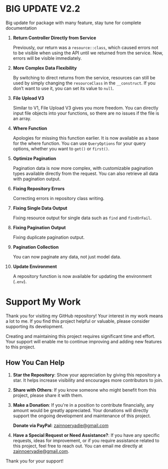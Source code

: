 # BIG UPDATE V2.2

Big update for package with many feature, stay tune for complete documentation

1. **Return Controller Directly from Service**
   
   Previously, our return was a `resource::class`, which caused errors not to be visible when using the API until we returned from the service. Now, errors will be visible immediately.

2. **More Complex Data Flexibility**

    By switching to direct returns from the service, resources can still be used by simply changing the `resourceClass` in the `__construct`. If you don’t want to use it, you can set its value to `null`.

3. **File Upload V3**
   
   Similar to V1, File Upload V3 gives you more freedom. You can directly input file objects into your functions, so there are no issues if the file is an array.

4. **Where Function**
   
   Apologies for missing this function earlier. It is now available as a base for the where function. You can use `QueryOptions` for your query options, whether you want to `get()` or `first()`.

5. **Optimize Pagination**
   
   Pagination data is now more complex, with customizable pagination types available directly from the request. You can also retrieve all data with pagination output.

6. **Fixing Repository Errors**
   
   Correcting errors in repository class writing.

7. **Fixing Single Data Output**
   
   Fixing resource output for single data such as `find` and `findOrFail`.

8. **Fixing Pagination Output**
   
   Fixing duplicate pagination output.

9. **Pagination Collection**
   
   You can now paginate any data, not just model data.

10. **Update Environment**
    
    A repository function is now available for updating the environment (`.env`).

# Support My Work

Thank you for visiting my GitHub repository! Your interest in my work means a lot to me. If you find this project helpful or valuable, please consider supporting its development. 

Creating and maintaining this project requires significant time and effort. Your support will enable me to continue improving and adding new features to this project.

## How You Can Help

1. **Star the Repository**: Show your appreciation by giving this repository a star. It helps increase visibility and encourages more contributors to join.

2. **Share with Others**: If you know someone who might benefit from this project, please share it with them.

3. **Make a Donation**: If you're in a position to contribute financially, any amount would be greatly appreciated. Your donations will directly support the ongoing development and maintenance of this project.

   **Donate via PayPal**: [zainnoeryadie@gmail.com](https://www.paypal.com/paypalme/zainnoeryadie)

4. **Have a Special Request or Need Assistance?**: If you have any specific requests, ideas for improvement, or if you require assistance related to this project, feel free to reach out. You can email me directly at [zainnoeryadie@gmail.com](mailto:zainnoeryadie@gmail.com).

Thank you for your support!
